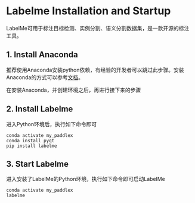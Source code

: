 # Labelme Installation and Startup

LabelMe可用于标注目标检测、实例分割、语义分割数据集，是一款开源的标注工具。

## 1. Install Anaconda

推荐使用Anaconda安装python依赖，有经验的开发者可以跳过此步骤。安装Anaconda的方式可以参考[文档](../../appendix/anaconda_install.md)。

在安装Anaconda，并创建环境之后，再进行接下来的步骤

## 2. Install Labelme

进入Python环境后，执行如下命令即可
```
conda activate my_paddlex
conda install pyqt
pip install labelme
```

## 3. Start Labelme

进入安装了LabelMe的Python环境，执行如下命令即可启动LabelMe
```
conda activate my_paddlex
labelme
```
